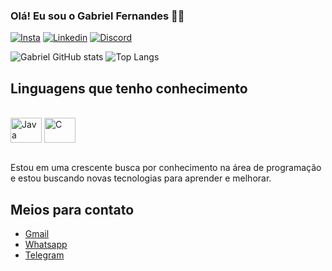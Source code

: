 ### Olá! Eu sou o Gabriel Fernandes 👋🏻

[![Insta](https://img.shields.io/badge/Instagram-E4405F?style=for-the-badge&logo=instagram&logoColor=white)](https://www.instagram.com/gabriel_fernandess01/)
[![Linkedin](https://img.shields.io/badge/LinkedIn-0077B5?style=for-the-badge&logo=linkedin&logoColor=white)](https://www.linkedin.com/in/gabriel-fernandes-32948b284/)
[![Discord](https://img.shields.io/badge/Discord-7289DA?style=for-the-badge&logo=discord&logoColor=white)](https://discord.com/channels/@me)

![Gabriel GitHub stats](https://github-readme-stats.vercel.app/api?username=GabrielFSilveira&show_icons=true&theme=tokyonight)
![Top Langs](https://github-readme-stats.vercel.app/api/top-langs/?username=GabrielFSilveira&layout=compact)
## Linguagens que tenho conhecimento
<div style="Display: inline_block"><br/>
<img align="center" alt="Java" height="40" width="50" src="https://cdn.jsdelivr.net/gh/devicons/devicon/icons/java/java-original-wordmark.svg"/>
<img align="center" alt="C" height="40" width="50" src="https://cdn.jsdelivr.net/gh/devicons/devicon/icons/c/c-original.svg"/>
</div><br/>

            
          
Estou em uma crescente busca por conhecimento na área de programação e estou buscando novas tecnologias para aprender e melhorar.

## Meios para contato

- [Gmail](https://mail.google.com/mail/u/0/#inbox)
- [Whatsapp](https://web.whatsapp.com/)
- [Telegram](https://web.telegram.org/a/)

